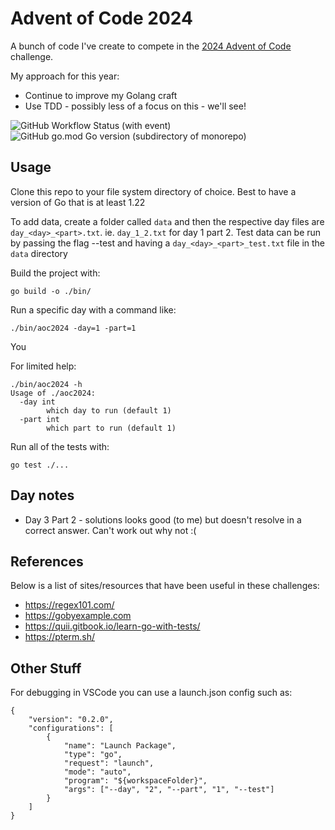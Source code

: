 # Advent of Code 2024

A bunch of code I've create to compete in the [2024 Advent of Code](https://adventofcode.com/2024/) challenge.

My approach for this year:

* Continue to improve my Golang craft
* Use TDD - possibly less of a focus on this - we'll see!

![GitHub Workflow Status (with event)](https://img.shields.io/github/actions/workflow/status/hellboy1975/aoc2024/.github%2Fworkflows%2Fgo.yml)
![GitHub go.mod Go version (subdirectory of monorepo)](https://img.shields.io/github/go-mod/go-version/hellboy1975/aoc2024)


## Usage

Clone this repo to your file system directory of choice.  Best to have a version of Go that is at least 1.22

To add data, create a folder called `data` and then the respective day files are `day_<day>_<part>.txt`.  ie. `day_1_2.txt` for day 1 part 2.  Test data can be run by passing the flag --test and having a `day_<day>_<part>_test.txt` file in the `data` directory

Build the project with:

```
go build -o ./bin/
```

Run a specific day with a command like:

```
./bin/aoc2024 -day=1 -part=1
```

You

For limited help:

```
./bin/aoc2024 -h
Usage of ./aoc2024:
  -day int
        which day to run (default 1)
  -part int
        which part to run (default 1)
```

Run all of the tests with:

```
go test ./...
```

## Day notes

* Day 3 Part 2 - solutions looks good (to me) but doesn't resolve in a correct answer.  Can't work out why not :(

## References

Below is a list of sites/resources that have been useful in these challenges:

* https://regex101.com/
* https://gobyexample.com
* https://quii.gitbook.io/learn-go-with-tests/
* https://pterm.sh/

## Other Stuff

For debugging in VSCode you can use a launch.json config such as:

```
{
    "version": "0.2.0",
    "configurations": [
        {
            "name": "Launch Package",
            "type": "go",
            "request": "launch",
            "mode": "auto",
            "program": "${workspaceFolder}",
            "args": ["--day", "2", "--part", "1", "--test"]
        }
    ]
}
```
